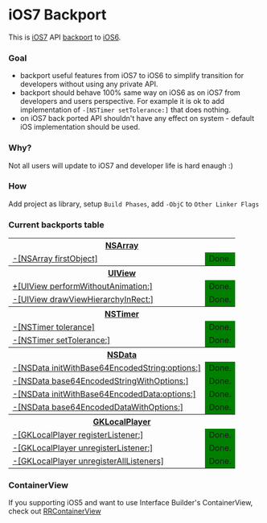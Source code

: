 iOS7 Backport
=============

This is [iOS7](http://www.apple.com/ios/ios7/) API [backport](http://en.wikipedia.org/wiki/Backporting) to [iOS6](http://www.apple.com/ios/ios6/).

### Goal
* backport useful features from iOS7 to iOS6 to simplify transition for developers without using any private API.
* backport should behave 100% same way on iOS6 as on iOS7 from developers and users perspective.  For example it is ok to add implementation of `-[NSTimer setTolerance:]` that does nothing.
* on iOS7 back ported API shouldn't have any effect on system - default iOS implementation should be used.

### Why?
Not all users will update to iOS7 and developer life is hard enaugh :)

### How
Add project as library, setup `Build Phases`, add `-ObjC` to `Other Linker Flags`

### Current backports table
<table>

  <tr>
    <th colspan="2"><a href="https://developer.apple.com/library/ios/#documentation/Cocoa/Reference/Foundation/Classes/NSArray_Class/NSArray.html">NSArray</a></th>
  </tr>
  <tr>
    <td><a href="">-[NSArray firstObject]</a></td>
    <td style="background-color: green;">Done.</td>
  </tr>
  
  <tr>
    <th colspan="2"><a href="https://developer.apple.com/library/ios/#documentation/UIKit/Reference/UIView_Class/UIView/UIView.html">UIView</a></th>
  </tr>
  <tr>
    <td><a href="">+[UIView performWithoutAnimation:]</a></td>
    <td style="background-color: green;">Done.</td>
  </tr>
  <tr>
    <td><a href="">-[UIView drawViewHierarchyInRect:]</a></td>
    <td style="background-color: green;">Done.</td>
  </tr>
  
  <tr>
    <th colspan="2"><a href="https://developer.apple.com/library/ios/#documentation/Cocoa/Reference/Foundation/Classes/NSTimer_Class/Reference/NSTimer.html">NSTimer</a></th>
  </tr>
  <tr>
    <td><a href="">-[NSTimer tolerance]</a></td>
    <td style="background-color: green;">Done.</td>
  </tr>
  <tr>
    <td><a href="">-[NSTimer setTolerance:]</a></td>
    <td style="background-color: green;">Done.</td>
  </tr>

  <tr>
    <th colspan="2"><a href="https://developer.apple.com/library/ios/#documentation/Cocoa/Reference/Foundation/Classes/NSData_Class/Reference/Reference.html">NSData</a></th>
  </tr>
  <tr>
    <td><a href="">-[NSData initWithBase64EncodedString:options:]</a></td>
    <td style="background-color: green;">Done.</td>
  </tr>
  <tr>
    <td><a href="">-[NSData base64EncodedStringWithOptions:]</a></td>
    <td style="background-color: green;">Done.</td>
  </tr>
  <tr>
    <td><a href="">-[NSData initWithBase64EncodedData:options:]</a></td>
    <td style="background-color: green;">Done.</td>
  </tr>
  <tr>
    <td><a href="">-[NSData base64EncodedDataWithOptions:]</a></td>
    <td style="background-color: green;">Done.</td>
  </tr>

  <tr>
    <th colspan="2"><a href="https://developer.apple.com/library/ios/#documentation/GameKit/Reference/GKLocalPlayer_Ref/Reference/Reference.html">GKLocalPlayer</a></th>
  </tr>
  <tr>
    <td><a href="">-[GKLocalPlayer registerListener:]</a></td>
    <td style="background-color: green;">Done.</td>
  </tr>
  <tr>
    <td><a href="">-[GKLocalPlayer unregisterListener:]</a></td>
    <td style="background-color: green;">Done.</td>
  </tr>
  <tr>
    <td><a href="">-[GKLocalPlayer unregisterAllListeners]</a></td>
    <td style="background-color: green;">Done.</td>
  </tr>

</table>

### ContainerView
If you supporting iOS5 and want to use Interface Builder's ContainerView, check out [RRContainerView](https://github.com/RolandasRazma/RRContainerView)
